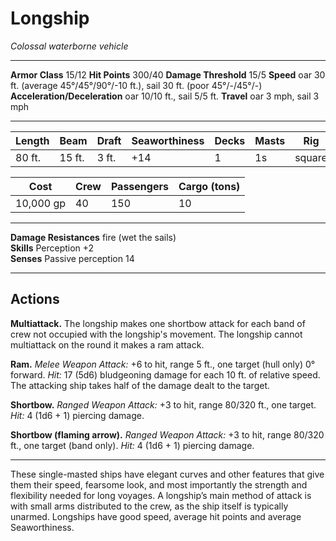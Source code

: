 # Longship

_Colossal waterborne vehicle_

---

**Armor Class** 15/12
**Hit Points** 300/40
**Damage Threshold** 15/5
**Speed** oar 30 ft. (average 45°/45°/90°/-10 ft.), sail 30 ft. (poor 45°/-/45°/-)
**Acceleration/Deceleration** oar 10/10 ft., sail 5/5 ft.
**Travel** oar 3 mph, sail 3 mph

--- 

|  Length  |  Beam  |  Draft  | Seaworthiness | Decks | Masts |      Rig     |
| -------- | ------ | ------- | ------------- | ----- | ----- | ------------ |
|   80 ft. | 15 ft. |   3 ft. |           +14 |     1 |    1s | square       |

|    Cost   | Crew | Passengers | Cargo (tons) |
| --------- | ---- | ---------- | ------------ |
| 10,000 gp |   40 |        150 |           10 |

---

**Damage Resistances** fire (wet the sails)  
**Skills** Perception +2  
**Senses** Passive perception 14

---

## Actions

**Multiattack.** The longship makes one shortbow attack for each band of crew not occupied with the longship's movement. The longship cannot multiattack on the round it makes a ram attack. 

**Ram.** _Melee Weapon Attack:_ +6 to hit, range 5 ft., one target (hull only) 0° forward. _Hit:_ 17 (5d6) bludgeoning damage for each 10 ft. of relative speed. The attacking ship takes half of the damage dealt to the target.

**Shortbow.** _Ranged Weapon Attack:_ +3 to hit, range 80/320 ft., one target. _Hit:_ 4 (1d6 + 1) piercing damage.

**Shortbow (flaming arrow).** _Ranged Weapon Attack:_ +3 to hit, range 80/320 ft., one target (band only). _Hit:_ 4 (1d6 + 1) piercing damage.

---

These single-masted ships have elegant curves and other features that give them their speed, fearsome look, and most importantly the strength and flexibility needed for long voyages. A longship’s main method of attack is with small arms distributed to the crew, as the ship itself is typically unarmed. Longships have good speed, average hit points and average Seaworthiness.